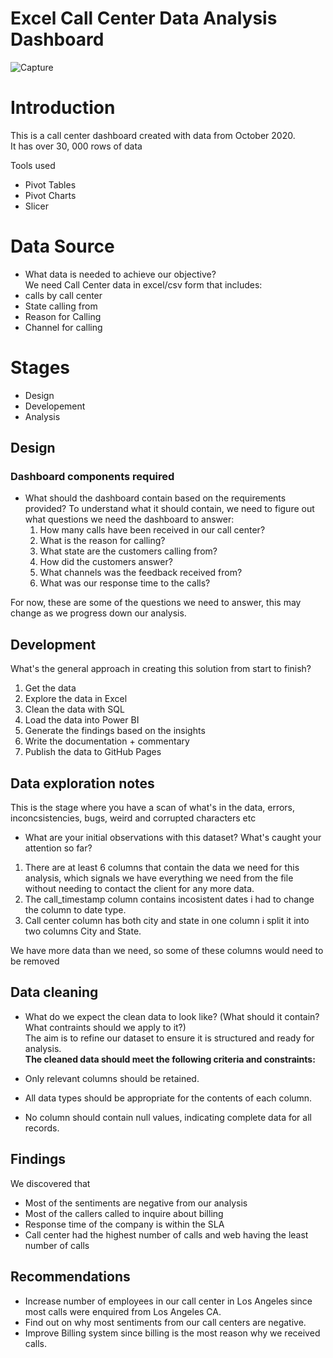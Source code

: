 # Excel Call Center Data Analysis Dashboard
![Capture](https://github.com/user-attachments/assets/1672a2f7-f9b0-4e00-a56e-e662aa3ec491)

 

# Introduction  
This is a call center dashboard created with data from October 2020.  
It has over 30, 000 rows of data  

Tools used
- Pivot Tables
- Pivot Charts
- Slicer 

# Data Source
- What data is needed to achieve our objective?  
We need Call Center data in excel/csv form that includes:
- calls by call center
- State calling from
- Reason for Calling
- Channel for calling
 
# Stages
- Design
- Developement
- Analysis

## Design
### Dashboard components required
- What should the dashboard contain based on the requirements provided?
To understand what it should contain, we need to figure out what questions we need the dashboard to answer:
  1. How many calls have been received in our call center?
  2. What is the reason for calling?
  3. What state are the customers calling from?
  4. How did the customers answer?
  5. What channels was the feedback received from?
  6. What was our response time to the calls?

For now, these are some of the questions we need to answer, this may change as we progress down our analysis.
## Development

What's the general approach in creating this solution from start to finish?
  1. Get the data
  2. Explore the data in Excel
  3. Clean the data with SQL
  4. Load the data into Power BI
  5. Generate the findings based on the insights
  6. Write the documentation + commentary
  7. Publish the data to GitHub Pages

## Data exploration notes
This is the stage where you have a scan of what's in the data, errors, inconcsistencies, bugs, weird and corrupted characters etc

- What are your initial observations with this dataset? What's caught your attention so far?
1. There are at least 6 columns that contain the data we need for this analysis, which signals we have everything we need from the file without needing to contact the client 
   for any more data.
2. The call_timestamp column contains incosistent dates i had to change the column to date type.
3. Call center column has both city and state in one column i split it into two columns City and State.
 
We have more data than we need, so some of these columns would need to be removed

## Data cleaning
- What do we expect the clean data to look like? (What should it contain? What contraints should we apply to it?)  
  The aim is to refine our dataset to ensure it is structured and ready for analysis.  
**The cleaned data should meet the following criteria and constraints:**  

- Only relevant columns should be retained.
- All data types should be appropriate for the contents of each column.  
- No column should contain null values, indicating complete data for all records.
 
## Findings
We discovered that
- Most of the sentiments are negative from our analysis
- Most of the callers called to inquire about billing
- Response time of the company is within the SLA
- Call center had the highest number of calls and web having the least number of calls
 
## Recommendations
- Increase number of employees in our call center in Los Angeles since most calls were enquired from Los Angeles CA.
- Find out on why most sentiments from our call centers are negative.
- Improve Billing system since billing is the most reason why we received calls.

